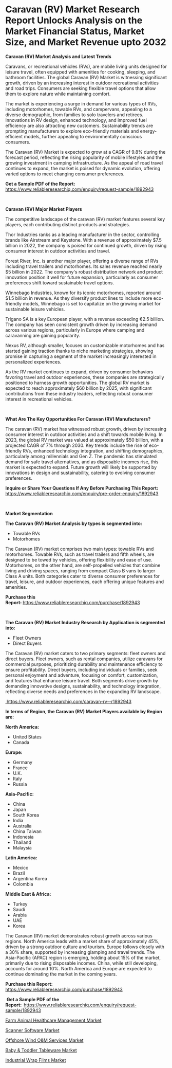 <p><h1>Caravan (RV) Market Research Report Unlocks Analysis on the Market Financial Status, Market Size, and Market Revenue upto 2032</h1></p><p><strong>Caravan (RV) Market Analysis and Latest Trends</strong></p>
<p><p>Caravans, or recreational vehicles (RVs), are mobile living units designed for leisure travel, often equipped with amenities for cooking, sleeping, and bathroom facilities. The global Caravan (RV) Market is witnessing significant growth, driven by an increasing interest in outdoor recreational activities and road trips. Consumers are seeking flexible travel options that allow them to explore nature while maintaining comfort. </p><p>The market is experiencing a surge in demand for various types of RVs, including motorhomes, towable RVs, and campervans, appealing to a diverse demographic, from families to solo travelers and retirees. Innovations in RV design, enhanced technology, and improved fuel efficiency are also attracting new customers. Sustainability trends are prompting manufacturers to explore eco-friendly materials and energy-efficient models, further appealing to environmentally conscious consumers. </p><p>The Caravan (RV) Market is expected to grow at a CAGR of 9.8% during the forecast period, reflecting the rising popularity of mobile lifestyles and the growing investment in camping infrastructure. As the appeal of road travel continues to expand, the market is poised for dynamic evolution, offering varied options to meet changing consumer preferences.</p></p>
<p><strong>Get a Sample PDF of the Report:&nbsp;</strong> <a href="https://www.reliableresearchiq.com/enquiry/request-sample/1892943?utm_campaign=1137&utm_medium=2&utm_source=Github&utm_content=ia&utm_term=28032025&utm_id=caravan-rv">https://www.reliableresearchiq.com/enquiry/request-sample/1892943</a></p>
<p>&nbsp;</p>
<p><strong>Caravan (RV) Major Market Players</strong></p>
<p><p>The competitive landscape of the caravan (RV) market features several key players, each contributing distinct products and strategies. </p><p>Thor Industries ranks as a leading manufacturer in the sector, controlling brands like Airstream and Keystone. With a revenue of approximately $7.5 billion in 2022, the company is poised for continued growth, driven by rising consumer interest in outdoor activities and travel.</p><p>Forest River, Inc. is another major player, offering a diverse range of RVs including travel trailers and motorhomes. Its sales revenue reached nearly $5 billion in 2022. The company's robust distribution network and product innovation position it well for future expansion, particularly as consumer preferences shift toward sustainable travel options.</p><p>Winnebago Industries, known for its iconic motorhomes, reported around $1.5 billion in revenue. As they diversify product lines to include more eco-friendly models, Winnebago is set to capitalize on the growing market for sustainable leisure vehicles.</p><p>Trigano SA is a key European player, with a revenue exceeding €2.5 billion. The company has seen consistent growth driven by increasing demand across various regions, particularly in Europe where camping and caravanning are gaining popularity.</p><p>Nexus RV, although smaller, focuses on customizable motorhomes and has started gaining traction thanks to niche marketing strategies, showing promise in capturing a segment of the market increasingly interested in personalized experiences.</p><p>As the RV market continues to expand, driven by consumer behaviors favoring travel and outdoor experiences, these companies are strategically positioned to harness growth opportunities. The global RV market is expected to reach approximately $60 billion by 2025, with significant contributions from these industry leaders, reflecting robust consumer interest in recreational vehicles.</p></p>
<p>&nbsp;</p>
<p><strong>What Are The Key Opportunities For Caravan (RV) Manufacturers?</strong></p>
<p><p>The caravan (RV) market has witnessed robust growth, driven by increasing consumer interest in outdoor activities and a shift towards mobile living. In 2023, the global RV market was valued at approximately $50 billion, with a projected CAGR of 7% through 2030. Key trends include the rise of eco-friendly RVs, enhanced technology integration, and shifting demographics, particularly among millennials and Gen Z. The pandemic has stimulated demand for safe travel alternatives, and as disposable incomes rise, this market is expected to expand. Future growth will likely be supported by innovations in design and sustainability, catering to evolving consumer preferences.</p></p>
<p><strong>Inquire or Share Your Questions If Any Before Purchasing This Report:</strong> <a href="https://www.reliableresearchiq.com/enquiry/pre-order-enquiry/1892943?utm_campaign=1137&utm_medium=2&utm_source=Github&utm_content=ia&utm_term=28032025&utm_id=caravan-rv">https://www.reliableresearchiq.com/enquiry/pre-order-enquiry/1892943</a></p>
<p>&nbsp;</p>
<p><strong>Market Segmentation</strong></p>
<p><strong>The Caravan (RV) Market Analysis by types is segmented into:</strong></p>
<p><ul><li>Towable RVs</li><li>Motorhomes</li></ul></p>
<p><p>The Caravan (RV) market comprises two main types: towable RVs and motorhomes. Towable RVs, such as travel trailers and fifth wheels, are designed to be towed by vehicles, offering flexibility and ease of use. Motorhomes, on the other hand, are self-propelled vehicles that combine living and driving spaces, ranging from compact Class B vans to larger Class A units. Both categories cater to diverse consumer preferences for travel, leisure, and outdoor experiences, each offering unique features and amenities.</p></p>
<p><strong>Purchase this Report:&nbsp;</strong><a href="https://www.reliableresearchiq.com/purchase/1892943?utm_campaign=1137&utm_medium=2&utm_source=Github&utm_content=ia&utm_term=28032025&utm_id=caravan-rv">https://www.reliableresearchiq.com/purchase/1892943</a></p>
<p>&nbsp;</p>
<p><strong>The Caravan (RV) Market Industry Research by Application is segmented into:</strong></p>
<p><ul><li>Fleet Owners</li><li>Direct Buyers</li></ul></p>
<p><p>The Caravan (RV) market caters to two primary segments: fleet owners and direct buyers. Fleet owners, such as rental companies, utilize caravans for commercial purposes, prioritizing durability and maintenance efficiency to ensure profitability. Direct buyers, including individuals or families, seek personal enjoyment and adventure, focusing on comfort, customization, and features that enhance leisure travel. Both segments drive growth by demanding innovative designs, sustainability, and technology integration, reflecting diverse needs and preferences in the expanding RV landscape.</p></p>
<p><a href="https://www.reliableresearchiq.com/caravan-rv--r1892943?utm_campaign=1137&utm_medium=2&utm_source=Github&utm_content=ia&utm_term=28032025&utm_id=caravan-rv">&nbsp;https://www.reliableresearchiq.com/caravan-rv--r1892943</a></p>
<p><strong>In terms of Region, the Caravan (RV) Market Players available by Region are:</strong></p>
<p>
    <p> <strong> North America: </strong>
        <ul>
            <li>United States</li>
            <li>Canada</li>
        </ul>
        </p> 
    <p> <strong> Europe: </strong>
        <ul>
            <li>Germany</li>
            <li>France</li>
            <li>U.K.</li>
            <li>Italy</li>
            <li>Russia</li>
        </ul>
        </p> 
    <p> <strong> Asia-Pacific: </strong>
        <ul>
            <li>China</li>
            <li>Japan</li>
            <li>South Korea</li>
            <li>India</li>
            <li>Australia</li>
            <li>China Taiwan</li>
            <li>Indonesia</li>
            <li>Thailand</li>
            <li>Malaysia</li>
        </ul>
        </p> 
    <p> <strong> Latin America: </strong>
        <ul>
            <li>Mexico</li>
            <li>Brazil</li>
            <li>Argentina Korea</li>
            <li>Colombia</li>
        </ul>
        </p> 
    <p> <strong> Middle East & Africa: </strong>
        <ul>
            <li>Turkey</li>
            <li>Saudi</li>
            <li>Arabia</li>
            <li>UAE</li>
            <li>Korea</li>
        </ul>
    </p>
    </p>
<p><p>The Caravan (RV) market demonstrates robust growth across various regions. North America leads with a market share of approximately 45%, driven by a strong outdoor culture and tourism. Europe follows closely with a 30% share, supported by increasing glamping and travel trends. The Asia-Pacific (APAC) region is emerging, holding about 15% of the market, primarily due to rising disposable incomes. China, while still developing, accounts for around 10%. North America and Europe are expected to continue dominating the market in the coming years.</p></p>
<p><strong>Purchase this Report: </strong><a href="https://www.reliableresearchiq.com/purchase/1892943?utm_campaign=1137&utm_medium=2&utm_source=Github&utm_content=ia&utm_term=28032025&utm_id=caravan-rv">https://www.reliableresearchiq.com/purchase/1892943</a></p>
<p>&nbsp;<strong>Get a Sample PDF of the Report:&nbsp;&nbsp;</strong><a href="https://www.reliableresearchiq.com/enquiry/request-sample/1892943?utm_campaign=1137&utm_medium=2&utm_source=Github&utm_content=ia&utm_term=28032025&utm_id=caravan-rv">https://www.reliableresearchiq.com/enquiry/request-sample/1892943</a></p>
<p><strong></strong></p>
<p><p><a href="https://github.com/cevzarvargem/Market-Research-Report-List-1/blob/main/farm-animal-healthcare-management-market.md?utm_campaign=1137&utm_medium=2&utm_source=Github&utm_content=ia&utm_term=28032025&utm_id=caravan-rv">Farm Animal Healthcare Management Market</a></p><p><a href="https://github.com/omemaeuseda/Market-Research-Report-List-1/blob/main/scanner-software-market.md?utm_campaign=1137&utm_medium=2&utm_source=Github&utm_content=ia&utm_term=28032025&utm_id=caravan-rv">Scanner Software Market</a></p><p><a href="https://github.com/doganaqev/Market-Research-Report-List-1/blob/main/offshore-wind-om-services-market.md?utm_campaign=1137&utm_medium=2&utm_source=Github&utm_content=ia&utm_term=28032025&utm_id=caravan-rv">Offshore Wind O&M Services Market</a></p><p><a href="https://github.com/navodfetiya/Market-Research-Report-List-1/blob/main/baby-toddler-tableware-market.md?utm_campaign=1137&utm_medium=2&utm_source=Github&utm_content=ia&utm_term=28032025&utm_id=caravan-rv">Baby & Toddler Tableware Market</a></p><p><a href="https://github.com/yenagmah/Market-Research-Report-List-1/blob/main/industrial-wrap-films-market.md?utm_campaign=1137&utm_medium=2&utm_source=Github&utm_content=ia&utm_term=28032025&utm_id=caravan-rv">Industrial Wrap Films Market</a></p></p>